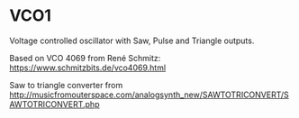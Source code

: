 # VCO1
Voltage controlled oscillator with Saw, Pulse and Triangle outputs.

Based on VCO 4069 from René Schmitz: https://www.schmitzbits.de/vco4069.html

Saw to triangle converter from http://musicfromouterspace.com/analogsynth_new/SAWTOTRICONVERT/SAWTOTRICONVERT.php

